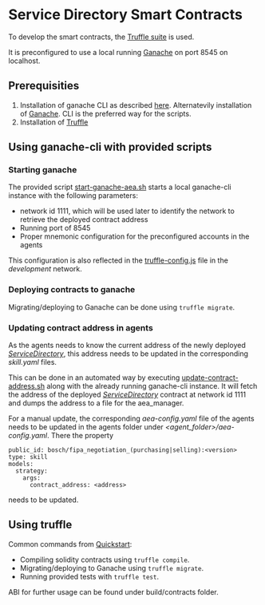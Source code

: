 # Service Directory Smart Contracts

To develop the smart contracts, the [Truffle suite](https://www.trufflesuite.com/docs/truffle/overview) is used.

It is preconfigured to use a local running [Ganache](https://www.trufflesuite.com/docs/ganache/overview) on port 8545 on localhost.

## Prerequisities

1. Installation of ganache CLI as described [here](https://github.com/trufflesuite/ganache#command-line-use). Alternatevily installation of [Ganache](https://www.trufflesuite.com/docs/ganache/quickstart). CLI is the preferred way for the scripts.
2. Installation of [Truffle](https://www.trufflesuite.com/docs/truffle/getting-started/installation)

## Using ganache-cli with provided scripts

### Starting ganache

The provided script [start-ganache-aea.sh](start-ganache-aea.sh) starts a local ganache-cli instance with the following parameters:

- network id 1111, which will be used later to identify the network to retrieve the deployed contract address
- Running port of 8545
- Proper mnemonic configuration for the preconfigured accounts in the agents

This configuration is also reflected in the [truffle-config.js](truffle-config.js) file in the *development* network.

### Deploying contracts to ganache

Migrating/deploying to Ganache can be done using `truffle migrate`.

### Updating contract address in agents

As the agents needs to know the current address of the newly deployed [*ServiceDirectory*](contracts/ServiceDirectory.sol), this address needs to be updated in the corresponding *skill.yaml* files.

This can be done in an automated way by executing [update-contract-address.sh](update-contract-address.sh) along with the already running ganache-cli instance. It will fetch the address of the deployed [*ServiceDirectory*](contracts/ServiceDirectory.sol) contract at network id 1111 and dumps the address to a file for the aea_manager.

For a manual update, the corresponding *aea-config.yaml* file of the agents needs to be updated in the agents folder under *<agent_folder>/aea-config.yaml*.
There the property
```
public_id: bosch/fipa_negotiation_(purchasing|selling):<version>
type: skill
models:
  strategy:
    args:
      contract_address: <address>

```
needs to be updated.


## Using truffle

Common commands from [Quickstart](https://www.trufflesuite.com/docs/truffle/quickstart):

* Compiling solidity contracts using `truffle compile`.
* Migrating/deploying to Ganache using `truffle migrate`.
* Running provided tests with `truffle test`.

ABI for further usage can be found under build/contracts folder.